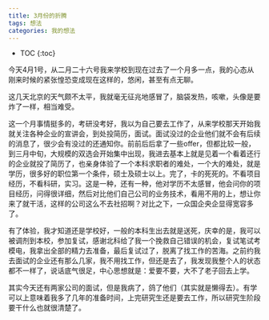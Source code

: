 ```yaml
---
title: 3月份的折腾
tags: 想法
categories: 我的想法
---
```


* TOC
{:toc}

今天4月1号，从二月二十六号我来学校到现在过去了一个月多一点，我的心态从刚来时候的紧张惶恐变成现在这样的，悠闲，甚至有点无聊。

<!-- more -->

这几天北京的天气颇不太平，我就毫无征兆地感冒了，脑袋发热，咳嗽，头像是要炸了一样，相当难受。

这一个月事情挺多的，考研没考好，我以为自己要去工作了，从来学校那天开始我就关注各种企业的宣讲会，到处投简历，面试。面试没过的企业他们就不会有后续的消息了，很少会有没过的还通知你。前前后后拿了一些offer，但都比较一般，到三月中旬，大规模的双选会开始集中出现，我进去基本上就是见着一个看着还行的企业就投了简历了，也亲身体验了一个本科求职者的难处，一个大的难处，就是学历，很多好的职位第一个条件，硕士及硕士以上。完了，卡的死死的。不看项目经历，不看科研，实习。这是一种，还有一种，他对学历不太感冒，他会问你的项目经历，问得很详细，然后对比他们自己公司的业务技术，看用不用的上，想让你来了就干活，这样的公司这么不去社招啊？对比之下，一众国企央企显得宽容多了。

有了体验，我才知道还是学校好，一般的本科生出去就是送死，庆幸的是，我可以被调剂到本校，参加复试，感谢北科给了我一个挽救自己错误的机会，复试笔试考模电，我拿出全部的精力去准备，最后复试过了，脱离了找工作的苦海。之前约我去面试的企业还有那么几家，我不用找工作，但还是去了，我发现我整个人的状态都不一样了，说话底气很足，中心思想就是：爱要不要，大不了老子回去上学。

其实今天还有两家公司的面试，但是我病了，鸽了他们（其实就是懒得去）。有学可以上意味着我多了几年的准备时间，上完研究生还是要去工作，所以研究生阶段要干什么也就很清楚了。
